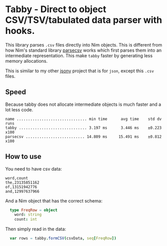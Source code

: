# Tabby - Direct to object CSV/TSV/tabulated data parser with hooks.

This library parses `.csv` files directly into Nim objects. This is different from how Nim's standard library [parsecsv](https://nim-lang.org/docs/parsecsv.html) works which first parses them into an intermediate representation. This make `tabby` faster by generating less memory allocations.

This is similar to my other [jsony](https://github.com/treeform/jsony) project that is for `json`, except this `.csv` files.

## Speed

Because tabby does not allocate intermediate objects is much faster and a lot less code.

```
name ............................... min time      avg time    std dv   runs
tabby .............................. 3.197 ms      3.446 ms    ±0.223   x100
parsecsv .......................... 14.809 ms     15.491 ms    ±0.812   x100
```

## How to use

You need to have csv data:
```
word,count
the,23135851162
of,13151942776
and,12997637966
```
And a Nim object that has the correct schema:
```nim
  type FreqRow = object
    word: string
    count: int
```

Then simply read in the data:
```nim
  var rows = tabby.formCSV(csvData, seq[FreqRow])
```
